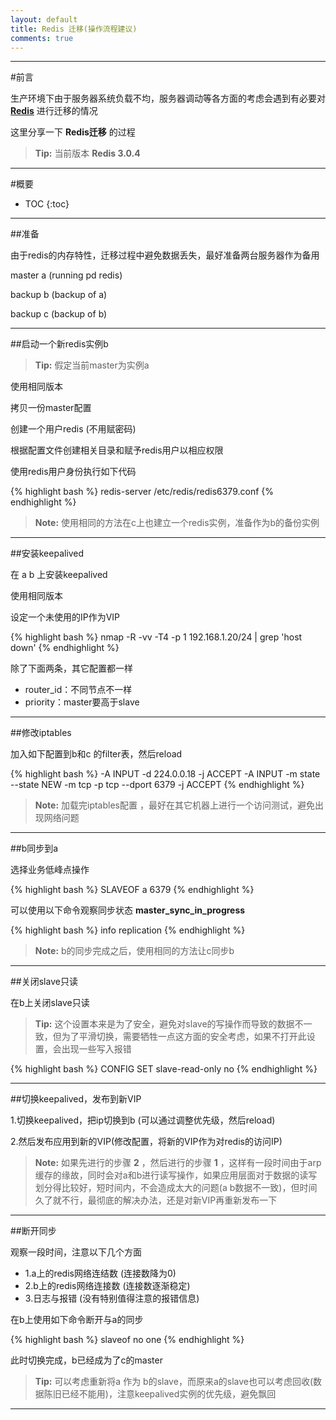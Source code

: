 ```yaml
---
layout: default
title: Redis 迁移(操作流程建议)
comments: true
---
```


---

#前言

生产环境下由于服务器系统负载不均，服务器调动等各方面的考虑会遇到有必要对 **[Redis][redis]** 进行迁移的情况


这里分享一下 **Redis迁移** 的过程

> **Tip:** 当前版本 **Redis 3.0.4**

---

#概要

* TOC
{:toc}


---

##准备

由于redis的内存特性，迁移过程中避免数据丢失，最好准备两台服务器作为备用

master a (running pd redis)

backup b (backup of a)

backup c (backup of b)


---

##启动一个新redis实例b

> **Tip:**  假定当前master为实例a

使用相同版本

拷贝一份master配置

创建一个用户redis (不用赋密码)

根据配置文件创建相关目录和赋予redis用户以相应权限

使用redis用户身份执行如下代码

{% highlight bash %}
redis-server  /etc/redis/redis6379.conf
{% endhighlight %}

> **Note:**  使用相同的方法在c上也建立一个redis实例，准备作为b的备份实例

---


##安装keepalived

在 a  b 上安装keepalived

使用相同版本

设定一个未使用的IP作为VIP

{% highlight bash %}
nmap -R -vv -T4 -p 1  192.168.1.20/24   | grep 'host down'
{% endhighlight %}

除了下面两条，其它配置都一样

* router_id：不同节点不一样
* priority：master要高于slave

---

##修改iptables

加入如下配置到b和c 的filter表，然后reload

{% highlight bash %}
-A INPUT -d 224.0.0.18 -j ACCEPT
-A INPUT -m state --state NEW -m tcp -p tcp --dport 6379 -j ACCEPT
{% endhighlight %}

> **Note:**  加载完iptables配置 ，最好在其它机器上进行一个访问测试，避免出现网络问题


---

##b同步到a

选择业务低峰点操作

{% highlight bash %}
SLAVEOF a 6379
{% endhighlight %}

可以使用以下命令观察同步状态 **master_sync_in_progress**

{% highlight bash %}
info replication 
{% endhighlight %}

> **Note:**  b的同步完成之后，使用相同的方法让c同步b



---

##关闭slave只读

在b上关闭slave只读

> **Tip:**  这个设置本来是为了安全，避免对slave的写操作而导致的数据不一致，但为了平滑切换，需要牺牲一点这方面的安全考虑，如果不打开此设置，会出现一些写入报错

{% highlight bash %}
CONFIG SET slave-read-only no 
{% endhighlight %}

---

##切换keepalived，发布到新VIP


1.切换keepalived，把ip切换到b (可以通过调整优先级，然后reload)

2.然后发布应用到新的VIP(修改配置，将新的VIP作为对redis的访问IP)

> **Note:**  如果先进行的步骤 **2** ，然后进行的步骤 **1** ，这样有一段时间由于arp缓存的缘故，同时会对a和b进行读写操作，如果应用层面对于数据的读写划分得比较好，短时间内，不会造成太大的问题(a b数据不一致)，但时间久了就不行，最彻底的解决办法，还是对新VIP再重新发布一下

---

##断开同步

观察一段时间，注意以下几个方面

* 1.a上的redis网络连结数 (连接数降为0)
* 2.b上的redis网络连接数 (连接数逐渐稳定)
* 3.日志与报错 (没有特别值得注意的报错信息)

在b上使用如下命令断开与a的同步

{% highlight bash %}
slaveof no one
{% endhighlight %}

此时切换完成，b已经成为了c的master

> **Tip:** 可以考虑重新将a 作为 b的slave，而原来a的slave也可以考虑回收(数据陈旧已经不能用)，注意keepalived实例的优先级，避免飘回

---


[redis]:http://redis.io/
